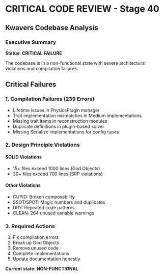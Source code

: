# CRITICAL CODE REVIEW - Stage 40
## Kwavers Codebase Analysis

### Executive Summary
**Status: CRITICAL FAILURE**

The codebase is in a non-functional state with severe architectural violations and compilation failures.

## Critical Failures

### 1. Compilation Failures (239 Errors)
- Lifetime issues in PhysicsPlugin manager
- Trait implementation mismatches in Medium implementations
- Missing trait items in reconstruction modules
- Duplicate definitions in plugin-based solver
- Missing Serialize implementations for config types

### 2. Design Principle Violations

#### SOLID Violations
- 15+ files exceed 1000 lines (God Objects)
- 30+ files exceed 700 lines (SRP violations)

#### Other Violations
- CUPID: Broken composability
- SSOT/SPOT: Magic numbers and duplicates
- DRY: Repeated code patterns
- CLEAN: 264 unused variable warnings

### 3. Required Actions

1. Fix compilation errors
2. Break up God Objects
3. Remove unused code
4. Complete implementations
5. Update documentation honestly

**Current state: NON-FUNCTIONAL**
